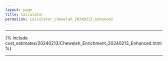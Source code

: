 ```yaml
---
layout: page
title: Calculator
permalink: calculator_chewelah_20240213_enhanced
---
```


___

{% include cost_estimates/20240213/Chewelah_Enrichment_20240213_Enhanced.html %}

___

